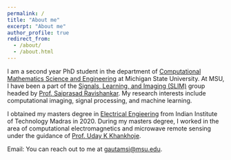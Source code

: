 ```yaml
---
permalink: /
title: "About me"
excerpt: "About me"
author_profile: true
redirect_from: 
  - /about/
  - /about.html
---
```


I am a second year PhD student in the department of [Computational Mathematics Science and Engineering](https://cmse.msu.edu/) at Michigan State University. At MSU, I have been a part of the [Signals, Learning, and Imaging (SLIM)](https://www.egr.msu.edu/slimgroup/) group headed by [Prof. Saiprasad Ravishankar](https://sites.google.com/site/sairavishankar3/). My research interests include computational imaging, signal processing, and machine learning.


I obtained my masters degree in [Electrical Engieering](http://www.ee.iitm.ac.in/) from Indian Institute of Technology Madras in 2020. During my masters degree, I worked in the area of computational electromagnetics and microwave remote sensing under the guidance of [Prof. Uday K Khankhoje](http://www.ee.iitm.ac.in/uday/index.html).


Email: You can reach out to me at [gautamsi@msu.edu](mailto:gautamsi@msu.edu).
